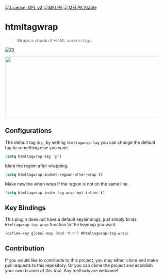 [![License: GPL v3](https://img.shields.io/badge/License-GPL%20v3-blue.svg)](https://www.gnu.org/licenses/gpl-3.0)
[![MELPA](https://melpa.org/packages/htmltagwrap-badge.svg)](https://melpa.org/#/htmltagwrap)
[![MELPA Stable](https://stable.melpa.org/packages/htmltagwrap-badge.svg)](https://stable.melpa.org/#/htmltagwrap)

# htmltagwrap
> Wraps a chunk of HTML code in tags.

[![CI](https://github.com/jcs-elpa/htmltagwrap/actions/workflows/test.yml/badge.svg)](https://github.com/jcs-elpa/htmltagwrap/actions/workflows/test.yml)

<p align="center">
  <img src="./etc/htmltagwrap-demo.gif" width="600" height="203"/>
</p>

## Configurations

The default tag is `p`, by setting `htmltagwrap-tag` you can change the
default tag to something else you want.

```el
(setq htmltagwrap-tag "p")
```

Ident the region after wrapping.

```el
(setq htmltagwrap-indent-region-after-wrap t)
```

Make newline when wrap if the region is not on the same line.

```el
(setq htmltagwrap-indie-tag-wrap-not-inline t)
```

## Key Bindings

This plugin does not have a default keybindings, just simply binds
`htmltagwrap-tag-wrap` function to the keymap you want.

```el
(define-key global-map (kbd "M-w") #htmltagwrap-tag-wrap)
```

## Contribution

If you would like to contribute to this project, you may either 
clone and make pull requests to this repository. Or you can 
clone the project and establish your own branch of this tool. 
Any methods are welcome!
